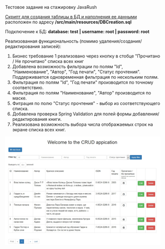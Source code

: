 Тестовое задание на стажировку JavaRush

[Скрипт для создания таблицы в БД и наполнения ее данными](https://github.com/Anel7/InternshipCRUD/blob/master/src/main/resources/DBCreation.sql)<br>
расположен по адресу **/src/main/resources/DBCreation.sql**

Подключение к БД: **database: test | username: root | password: root**

Реализованная функциональность (помимо удаления/создания/редактирования записей):<br>
1. Бизнес требование 1 реализовано через кнопку в стобце "Прочитано / Не прочитано" списка всех книг
2. Добавлена возможность фильтрации по полям "Id", "Наименование", "Автор", "Год печати", "Статус прочтения". Поддерживается одновременная фильтрация по нескольким полям. 
3. Фильтрация по полям "Id", "Год печати" производится по точному соответствию. 
4. Фильтрация по полям "Наименование", "Автор" производится по маске. 
5. Фитрация по полю "Статус прочтения" - выбор из соответствующего списка.
6. Добавлена проверка Spring Validation для полей формы добавления/редактирования книги.
7. Реализована возможность выбора числа отображаемых строк на экране списка всех книг.

![Preview](https://github.com/Anel7/InternshipCRUD/blob/master/readme_img/MainScreen.jpg)
